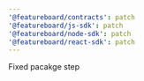 ```yaml
---
'@featureboard/contracts': patch
'@featureboard/js-sdk': patch
'@featureboard/node-sdk': patch
'@featureboard/react-sdk': patch
---
```


Fixed pacakge step
